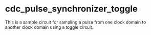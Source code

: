# cdc_pulse_synchronizer_toggle
This is a sample circuit for sampling a pulse from one clock domain to another clock domain using a toggle circuit.
